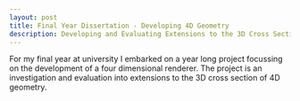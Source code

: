 ```yaml
---
layout: post
title: Final Year Dissertation - Developing 4D Geometry
description: Developing and Evaluating Extensions to the 3D Cross Section of 4D Geometry
---
```


For my final year at university I embarked on a year long project focussing on the development of a four dimensional renderer.
The project is an investigation and evaluation into extensions to the 3D cross section of 4D geometry.

<object data="/assets/l4proj.pdf" width=700 height=525 type='application/pdf'></object>